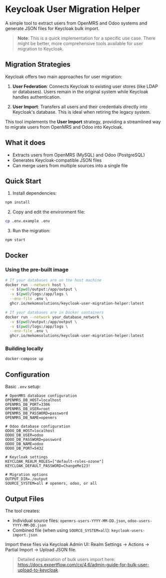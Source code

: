 # Keycloak User Migration Helper

A simple tool to extract users from OpenMRS and Odoo systems and generate JSON files for Keycloak bulk import.

> **Note**: This is a quick implementation for a specific use case. There might be better, more comprehensive tools available for user migration to Keycloak.

## Migration Strategies

Keycloak offers two main approaches for user migration:

1. **User Federation**: Connects Keycloak to existing user stores (like LDAP or databases). Users remain in the original system while Keycloak handles authentication.

2. **User Import**: Transfers all users and their credentials directly into Keycloak's database. This is ideal when retiring the legacy system.

This tool implements the **User Import** strategy, providing a streamlined way to migrate users from OpenMRS and Odoo into Keycloak.

## What it does

- Extracts users from OpenMRS (MySQL) and Odoo (PostgreSQL)
- Generates Keycloak-compatible JSON files
- Can merge users from multiple sources into a single file

## Quick Start

1. Install dependencies:
```bash
npm install
```

2. Copy and edit the environment file:
```bash
cp .env.example .env
```

3. Run the migration:
```bash
npm start
```

## Docker

### Using the pre-built image

```bash
# If your databases are on the host machine
docker run --network host \
  -v $(pwd)/output:/app/output \
  -v $(pwd)/logs:/app/logs \
  --env-file .env \
  ghcr.io/mekomsolutions/keycloak-user-migration-helper:latest

# If your databases are in Docker containers
docker run --network your_database_network \
  -v $(pwd)/output:/app/output \
  -v $(pwd)/logs:/app/logs \
  --env-file .env \
  ghcr.io/mekomsolutions/keycloak-user-migration-helper:latest
```

### Building locally

```bash
docker-compose up
```

## Configuration

Basic `.env` setup:
```env
# OpenMRS database configuration
OPENMRS_DB_HOST=localhost
OPENMRS_DB_PORT=3306
OPENMRS_DB_USER=root
OPENMRS_DB_PASSWORD=password
OPENMRS_DB_NAME=openmrs

# Odoo database configuration
ODOO_DB_HOST=localhost
ODOO_DB_USER=odoo
ODOO_DB_PASSWORD=password
ODOO_DB_NAME=odoo
ODOO_DB_PORT=5432

# Keycloak settings
KEYCLOAK_REALM_ROLES=["default-roles-ozone"]
KEYCLOAK_DEFAULT_PASSWORD=ChangeMe123!

# Migration options
OUTPUT_DIR=./output
SOURCE_SYSTEM=all # openmrs, odoo, or all
```

## Output Files

The tool creates:
- Individual source files: `openmrs-users-YYYY-MM-DD.json`, `odoo-users-YYYY-MM-DD.json`
- Combined file (when using `SOURCE_SYSTEM=all`): `keycloak-users-import.json`

Import these files via Keycloak Admin UI: Realm Settings → Actions → Partial Import → Upload JSON file.

> Detailed explaination of bulk users import here: https://docs.expertflow.com/cx/4.6/admin-guide-for-bulk-user-upload-to-keycloak